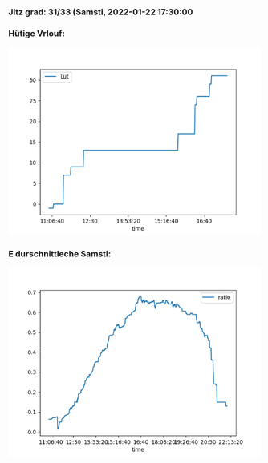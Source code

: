 ### Jitz grad: 31/33 (Samsti, 2022-01-22 17:30:00

### Hütige Vrlouf:
![Graph](Today.png)

### E durschnittleche Samsti:
![Graph](Samsti.png)